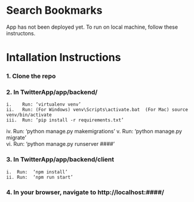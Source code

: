 # Search Bookmarks
App has not been deployed yet. To run on local machine, follow these instructons. 


# Intallation Instructions

### 1. Clone the repo

### 2. In TwitterApp/app/backend/
	i.    Run: ‘virtualenv venv’
	ii.   Run: (For Windows) venv\Scripts\activate.bat	(For Mac) source venv/bin/activate
	iii.  Run: ‘pip install -r requirements.txt’
  iv.   Run: ‘python manage.py makemigrations’
	v.    Run: ‘python manage.py migrate’    
	vi.   Run: ‘python manage.py runserver ####’ 

### 3. In TwitterApp/app/backend/client
	i.  Run:  ‘npm install’
	ii. Run:  ‘npm run start’

### 4. In your browser, navigate to http://localhost:####/
